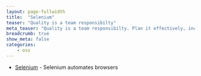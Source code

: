 ```yaml
---
layout: page-fullwidth
title:  "Selenium"
teaser: "Quality is a team responsibilty"
meta_teaser: "Quality is a team responsibilty. Plan it effectively, including all roles"
breadcrumb: true
show_meta: false
categories:
    - oss
---
```


* <a href="https://selenium.dev" target="_blank">Selenium</a> - Selenium automates browsers
